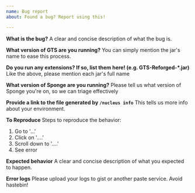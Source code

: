 ```yaml
---
name: Bug report
about: Found a bug? Report using this!

---
```


<!-- If you do not use this template, your issue may be closed without warning. -->
**What is the bug?**
A clear and concise description of what the bug is.

**What version of GTS are you running?**
You can simply mention the jar's name to ease this process.

**Do you run any extensions? If so, list them here! (e.g. GTS-Reforged-*.jar)**
Like the above, please mention each jar's full name

**What version of Sponge are you running?**
Please tell us what version of Sponge you're on, so we can triage effectively

**Provide a link to the file generated by `/nucleus info`**
This tells us more info about your environment.

**To Reproduce**
Steps to reproduce the behavior:
1. Go to '...'
2. Click on '....'
3. Scroll down to '....'
4. See error

**Expected behavior**
A clear and concise description of what you expected to happen.

**Error logs**
Please upload your logs to gist or another paste service. Avoid hastebin!
